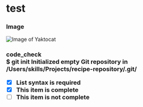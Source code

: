 # <h1> test <h3> Image
![Image of Yaktocat](https://octodex.github.com/images/yaktocat.png)

<h3>code_check
  <br>$ git init
Initialized empty Git repository in /Users/skills/Projects/recipe-repository/.git/

- [x] List syntax is required
- [x] This item is complete
- [ ] This item is not complete
